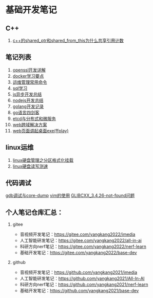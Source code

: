 # 基础开发笔记

## C++
1. [c++的shared_ptr和shared_from_this为什么共享引用计数](c++的shared_ptr和shared_from_this为什么共享引用计数.md)

## 笔记列表
1. [openssl开发详解](openssl.md)
2. [docker学习要点](docker.md)
3. [运维管理常用命令]()
4. [sql学习](sql.md)
3. [js异步开发总结](js_async.md)
4. [nodejs开发总结](nodejs.md)
5. [golang开发记录](golang.md)
5. [go语言四剑客](go语言四剑客.md)
6. [etcd与分布式和微服务](etcd.md)
7. [web跨域解决方案](web跨域解决方案.md)
8. [web页面调起桌面exe(ffplay)](web页面调起桌面exe(ffplay).md)
## linux运维
1. [linux硬盘管理之分区格式化挂载](linux硬盘管理之分区格式化挂载.md)
1. [linux硬盘读写测速](linux硬盘读写测速.md)

## 代码调试
[gdb调试与core-dump](gdb调试与core-dump.md)
[vim的使用](vim.md)
[GLIBCXX_3.4.26-not-found问题](GLIBCXX_3.4.26-not-found问题.md)

## 个人笔记仓库汇总：
1. gitee
   - 音视频开发笔记：https://gitee.com/yangkang2022/imedia
   - 人工智能研发笔记：https://gitee.com/yangkang2022/all-in-ai
   - 科研方向nerf笔记：https://gitee.com/yangkang2022/nerf-learn
   - 基础开发笔记：https://gitee.com/yangkang2022/base-dev

2. github
   - 音视频开发笔记：https://github.com/yangkang2021/imedia
   - 人工智能研发笔记：https://github.com/yangkang2021/All-In-AI
   - 科研方向nerf笔记：https://github.com/yangkang2021/nerf-learn
   - 基础开发笔记：https://github.com/yangkang2021/base-dev